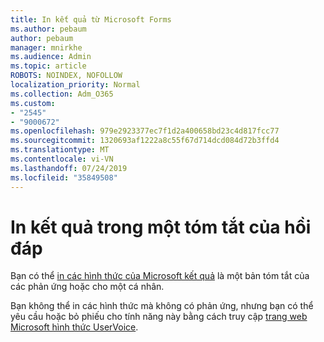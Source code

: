 ```yaml
---
title: In kết quả từ Microsoft Forms
ms.author: pebaum
author: pebaum
manager: mnirkhe
ms.audience: Admin
ms.topic: article
ROBOTS: NOINDEX, NOFOLLOW
localization_priority: Normal
ms.collection: Adm_O365
ms.custom:
- "2545"
- "9000672"
ms.openlocfilehash: 979e2923377ec7f1d2a400658bd23c4d817fcc77
ms.sourcegitcommit: 1320693af1222a8c55f67d714dcd084d72b3ffd4
ms.translationtype: MT
ms.contentlocale: vi-VN
ms.lasthandoff: 07/24/2019
ms.locfileid: "35849508"
---
```

# <a name="print-results-in-a-summary-of-responses"></a>In kết quả trong một tóm tắt của hồi đáp

Bạn có thể [in các hình thức của Microsoft kết quả](https://support.office.com/article/print-a-form-22100b98-ba3c-41c1-9513-f76caca664fc) là một bản tóm tắt của các phản ứng hoặc cho một cá nhân. 

Bạn không thể in các hình thức mà không có phản ứng, nhưng bạn có thể yêu cầu hoặc bỏ phiếu cho tính năng này bằng cách truy cập [trang web Microsoft hình thức UserVoice](https://microsoftforms.uservoice.com/forums/386451-welcome-to-microsoft-forms-suggestion-box).
